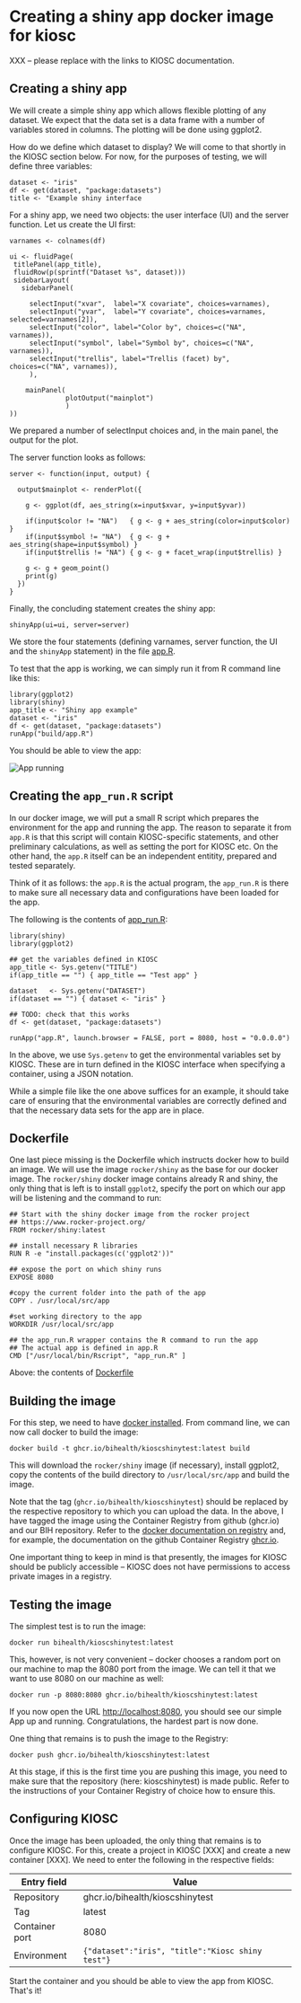 # Creating a shiny app docker image for kiosc

XXX – please replace with the links to KIOSC documentation.


## Creating a shiny app

We will create a simple shiny app which allows flexible plotting of any
dataset. We expect that the data set is a data frame with a number of
variables stored in columns. The plotting will be done using ggplot2.

How do we define which dataset to display? We will come to that shortly in
the KIOSC section below. For now, for the purposes of testing, we will
define three variables:

```
dataset <- "iris"
df <- get(dataset, "package:datasets")
title <- "Example shiny interface
```

For a shiny app, we need two objects: the user interface (UI) and the
server function. Let us create the UI first:

```
varnames <- colnames(df)

ui <- fluidPage(
 titlePanel(app_title),
 fluidRow(p(sprintf("Dataset %s", dataset)))
 sidebarLayout(
   sidebarPanel(

     selectInput("xvar",  label="X covariate", choices=varnames),
     selectInput("yvar",  label="Y covariate", choices=varnames, selected=varnames[2]),
     selectInput("color", label="Color by", choices=c("NA", varnames)),
     selectInput("symbol", label="Symbol by", choices=c("NA", varnames)),
     selectInput("trellis", label="Trellis (facet) by", choices=c("NA", varnames)),
     ),

    mainPanel(
              plotOutput("mainplot")
              )
))
```

We prepared a number of selectInput choices and, in the main panel, the
output for the plot.

The server function looks as follows:

```
server <- function(input, output) {

  output$mainplot <- renderPlot({

    g <- ggplot(df, aes_string(x=input$xvar, y=input$yvar))

    if(input$color != "NA")   { g <- g + aes_string(color=input$color) }
    if(input$symbol != "NA")  { g <- g + aes_string(shape=input$symbol) }
    if(input$trellis != "NA") { g <- g + facet_wrap(input$trellis) }
   
    g <- g + geom_point()
    print(g)
  })
}
```

Finally, the concluding statement creates the shiny app:

```
shinyApp(ui=ui, server=server)
```

We store the four statements (defining varnames, server function, the
UI and the `shinyApp` statement) in the file [app.R](build/app.R).

To test that the app is working, we can simply run it from R command line
like this:

```
library(ggplot2)
library(shiny)
app_title <- "Shiny app example"
dataset <- "iris"
df <- get(dataset, "package:datasets")
runApp("build/app.R")
```

You should be able to view the app:

![App running](images/kioscshinyapp.gif)

## Creating the `app_run.R` script

In our docker image, we will put a small R script which prepares the
environment for the app and running the app. The reason to separate it from
`app.R` is that this script will contain KIOSC-specific statements, and
other preliminary calculations, as well as setting the port for KIOSC etc.
On the other hand, the `app.R` itself can be an independent entitity,
prepared and tested separately.

Think of it as follows: the `app.R` is the actual program, the `app_run.R`
is there to make sure all necessary data and configurations have been
loaded for the app.

The following is the contents of [app_run.R](build/app_run.R):

```
library(shiny)
library(ggplot2)

## get the variables defined in KIOSC
app_title <- Sys.getenv("TITLE")
if(app_title == "") { app_title == "Test app" }

dataset   <- Sys.getenv("DATASET")
if(dataset == "") { dataset <- "iris" } 

## TODO: check that this works
df <- get(dataset, "package:datasets")

runApp("app.R", launch.browser = FALSE, port = 8080, host = "0.0.0.0")
```

In the above, we use `Sys.getenv` to get the environmental variables set by
KIOSC. These are in turn defined in the KIOSC interface when specifying a
container, using a JSON notation.

While a simple file like the one above suffices for an example, it should
take care of ensuring that the environmental variables are correctly
defined and that the necessary data sets for the app are in place.

## Dockerfile

One last piece missing is the Dockerfile which instructs docker how to
build an image. We will use the image `rocker/shiny` as the base for our
docker image. The `rocker/shiny` docker image contains already R and shiny,
the only thing that is left is to install `ggplot2`, specify the port on
which our app will be listening and the command to run:

```
## Start with the shiny docker image from the rocker project
## https://www.rocker-project.org/
FROM rocker/shiny:latest

## install necessary R libraries
RUN R -e "install.packages(c('ggplot2'))"

## expose the port on which shiny runs
EXPOSE 8080

#copy the current folder into the path of the app
COPY . /usr/local/src/app

#set working directory to the app
WORKDIR /usr/local/src/app

## the app_run.R wrapper contains the R command to run the app
## The actual app is defined in app.R
CMD ["/usr/local/bin/Rscript", "app_run.R" ]
```

Above: the contents of [Dockerfile](build/Dockerfile)

## Building the image

For this step, we need to have [docker installed](https://docs.docker.com/get-docker/). 
From command line, we can now call docker to build the image:

```
docker build -t ghcr.io/bihealth/kioscshinytest:latest build
```

This will download the `rocker/shiny` image (if necessary), install
ggplot2, copy the contents of the build directory to `/usr/local/src/app`
and build the image. 

Note that the tag (`ghcr.io/bihealth/kioscshinytest`) should be replaced by the
respective repository to which you can upload the data. 
In the above, I have tagged the image using the
Container Registry from github (ghcr.io) and our BIH repository.
Refer to the
[docker documentation on registry](https://docs.docker.com/registry/) and,
for example, the documentation on the github Container Registry
[ghcr.io](https://docs.github.com/en/packages/working-with-a-github-packages-registry/working-with-the-container-registry).

One important thing to keep in mind is that presently, the images for KIOSC
should be publicly accessible – KIOSC does not have permissions to access
private images in a registry.

## Testing the image

The simplest test is to run the image:

```
docker run bihealth/kioscshinytest:latest
```

This, however, is not very convenient – docker chooses a random port on our
machine to map the 8080 port from the image. We can tell it that we want to
use 8080 on our machine as well:

```
docker run -p 8080:8080 ghcr.io/bihealth/kioscshinytest:latest
```

If you now open the URL [http://localhost:8080](http://localhost:8080), you
should see our simple App up and running. Congratulations, the hardest part
is now done.

One thing that remains is to push the image to the Registry:

```
docker push ghcr.io/bihealth/kioscshinytest:latest
```

At this stage, if this is the first time you are pushing this image, you
need to make sure that the repository (here: kioscshinytest) is made
public. Refer to the instructions of your Container Registry of choice how
to ensure this.

## Configuring KIOSC

Once the image has been uploaded, the only thing that remains is to
configure KIOSC. For this, create a project in KIOSC [XXX] and create a new
container [XXX]. We need to enter the following in the respective fields:

|  Entry field        | Value                                           |
| ------------------- | ----------------------------------------------- |
| Repository          |ghcr.io/bihealth/kioscshinytest                  |
| Tag                 |latest                                           |
| Container port      |8080                                             |
| Environment         |`{"dataset":"iris", "title":"Kiosc shiny test"}` |

Start the container and you should be able to view the app from KIOSC.
That's it!
